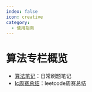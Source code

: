 ```yaml
---
index: false
icon: creative
category:
  - 使用指南
---
```


# 算法专栏概览

- [算法笔记](article1.md)：日常刷题笔记
- [lc周赛总结](article2.md)：leetcode周赛总结